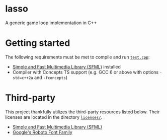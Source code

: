 # lasso
A generic game loop implementation in C++

# Getting started

The following requirements must be met to compile and run [`test.cpp`](test.cpp):

- [Simple and Fast Multimedia Library (SFML)](https://github.com/SFML/SFML) installed
- Compiler with Concepts TS support (e.g. GCC 6 or above with options `-std=c++2a` and `-fconcepts`)  

# Third-party

This project thankfully utilizes the third-party resources listed below.
Their licenses are located in the directory [`licenses/`](licenses/).

- [Simple and Fast Multimedia Library (SFML)](https://github.com/SFML/SFML)
- [Google's Roboto Font Family](https://github.com/google/roboto/)